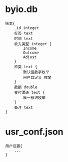 # byio.db

```
账本{
    _id integer
    标签 text
    时间 text
    收支类型 integer {
        Income
        Outcome
        Adjust
    }
    种类 text {
        默认值数字枚举
        用户自定义 枚举
    }
    数额 double
    支付渠道 text {
        唯一标识枚举
    }
    备注 text
}
```



# usr_conf.json

```
用户设置{
    ...
}
```